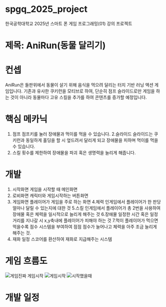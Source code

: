 # spgq_2025_project

 한국공학대학교 2025년 스마트 폰 게임 프로그래밍(01) 강의 프로젝트
 
# 제목: AniRun(동물 달리기)

# 컨셉

AniRun은 들판위에서 동물이 살기 위해 음식을 먹으려 달리는 터치 기반 러닝 액션 게임입니다.
기존과 유사한 쿠키런을 모티브로 하여, 단순히 점프 슬라이드로만 게임을 하는 것이 아니라 동물마다 고유 스킬을 추가를 하여 콘텐츠를 증가할 예정입니다.

# 핵심 메카닉

1. 점프
  점프키를 눌러 장애물과 먹이를 먹을 수 있습니다.
2.슬라이드
 슬라이드는 쿠키런과 동일하게 홀딩을 할 시 엎드려서 달리게 되고 장애물을 피하며 먹이를 먹을 수 있습니다.
3. 스킬
   횟수를 제한하여 장애물을 파괴 혹은 생명력을 늘리게 해줍니다.

# 개발
1. 시작화면
   게임을 시작할 때 메인화면
2. 로비화면
   캐릭터와 게임시작하는 버튼화면
3. 게임화면
   플레이어가 게임을 주로 하는 화면
4.체력
  인게임에서 플레이어가 한 판당 얼마나 달릴 수 있는지에 대한 것
5.스킬
 인게임에서 플레이어가 총 2번을 사용하여 장애물 혹은 체력을 일시적으로 늘리게 해주는 것
6.장애물
 일정한 시간 혹은 일정 거리를 지나갈 시 x,y축내에 플레이어가 피해야 하는 것
7.먹이
 플레이어가 먹으면 먹을수록 점수 시스템을 부여하여 점점 점수가 늘어나고 체력을 아주 조금 늘리게 해주는 것.
8. 재화
   일정 스코어를 환산하여 재화로 지급해주는 시스템
# 게임 흐름도


![게임진짜 게임시작](https://github.com/user-attachments/assets/75ddb237-6a71-466a-9dc5-a8667933f408)
![게임시작](https://github.com/user-attachments/assets/26ad96c2-f41c-47ef-b60b-6a960e521472)
![시작했을때](https://github.com/user-attachments/assets/ef5974dc-c47a-491e-9da9-2d43cf91f4f9)

# 개발 일정
